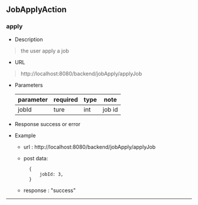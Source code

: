 

## JobApplyAction

### apply

- Description

> the user apply a job

- URL

> http://localhost:8080/backend/jobApply/applyJob

- Parameters

    |parameter|required|type|note|
    |:----- |:-------|:-----|----- |
    |jobId |ture |int|job id|

- Response
 success or error

- Example

    - url :  http://localhost:8080/backend/jobApply/applyJob
    - post data: 
 
            {
                jobId: 3,
            }
            
    - response : "success"
    
    
---------------------------------------



